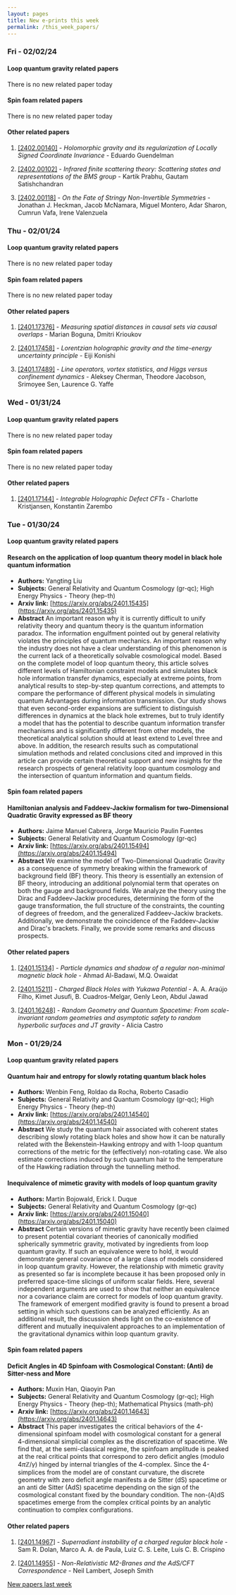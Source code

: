```yaml
---
layout: pages
title: New e-prints this week
permalink: /this_week_papers/
---
```




### Fri - 02/02/24

#### Loop quantum gravity related papers

There is no new related paper today 

#### Spin foam related papers

There is no new related paper today 



#### Other related papers

1. [[2402.00140]](https://arxiv.org/abs/2402.00140) - *Holomorphic gravity and its regularization of Locally Signed Coordinate  Invariance* - Eduardo Guendelman

1. [[2402.00102]](https://arxiv.org/abs/2402.00102) - *Infrared finite scattering theory: Scattering states and representations  of the BMS group* - Kartik Prabhu, Gautam Satishchandran

1. [[2402.00118]](https://arxiv.org/abs/2402.00118) - *On the Fate of Stringy Non-Invertible Symmetries* - Jonathan J. Heckman, Jacob McNamara, Miguel Montero, Adar Sharon, Cumrun Vafa, Irene Valenzuela



### Thu - 02/01/24

#### Loop quantum gravity related papers

There is no new related paper today 

#### Spin foam related papers

There is no new related paper today 



#### Other related papers

1. [[2401.17376]](https://arxiv.org/abs/2401.17376) - *Measuring spatial distances in causal sets via causal overlaps* - Marian Boguna, Dmitri Krioukov

1. [[2401.17458]](https://arxiv.org/abs/2401.17458) - *Lorentzian holographic gravity and the time-energy uncertainty principle* - Eiji Konishi

1. [[2401.17489]](https://arxiv.org/abs/2401.17489) - *Line operators, vortex statistics, and Higgs versus confinement dynamics* - Aleksey Cherman, Theodore Jacobson, Srimoyee Sen, Laurence G. Yaffe



### Wed - 01/31/24

#### Loop quantum gravity related papers

There is no new related paper today 

#### Spin foam related papers

There is no new related paper today 



#### Other related papers

1. [[2401.17144]](https://arxiv.org/abs/2401.17144) - *Integrable Holographic Defect CFTs* - Charlotte Kristjansen, Konstantin Zarembo



### Tue - 01/30/24

#### Loop quantum gravity related papers

#### **Research on the application of loop quantum theory model in black hole  quantum information**
 - **Authors:** Yangting Liu
 - **Subjects:** General Relativity and Quantum Cosmology (gr-qc); High Energy Physics - Theory (hep-th)
 - **Arxiv link:** [https://arxiv.org/abs/2401.15435](https://arxiv.org/abs/2401.15435)
 - **Abstract**
 An important reason why it is currently difficult to unify relativity theory and quantum theory is the quantum information paradox. The information engulfment pointed out by general relativity violates the principles of quantum mechanics. An important reason why the industry does not have a clear understanding of this phenomenon is the current lack of a theoretically solvable cosmological model. Based on the complete model of loop quantum theory, this article solves different levels of Hamiltonian constraint models and simulates black hole information transfer dynamics, especially at extreme points, from analytical results to step-by-step quantum corrections, and attempts to compare the performance of different physical models in simulating quantum Advantages during information transmission. Our study shows that even second-order expansions are sufficient to distinguish differences in dynamics at the black hole extremes, but to truly identify a model that has the potential to describe quantum information transfer mechanisms and is significantly different from other models, the theoretical analytical solution should at least extend to Level three and above. In addition, the research results such as computational simulation methods and related conclusions cited and improved in this article can provide certain theoretical support and new insights for the research prospects of general relativity loop quantum cosmology and the intersection of quantum information and quantum fields. 

#### Spin foam related papers

#### **Hamiltonian analysis and Faddeev-Jackiw formalism for two-Dimensional  Quadratic Gravity expressed as BF theory**
 - **Authors:** Jaime Manuel Cabrera, Jorge Mauricio Paulin Fuentes
 - **Subjects:** General Relativity and Quantum Cosmology (gr-qc)
 - **Arxiv link:** [https://arxiv.org/abs/2401.15494](https://arxiv.org/abs/2401.15494)
 - **Abstract**
 We examine the model of Two-Dimensional Quadratic Gravity as a consequence of symmetry breaking within the framework of background field (BF) theory. This theory is essentially an extension of BF theory, introducing an additional polynomial term that operates on both the gauge and background fields. We analyze the theory using the Dirac and Faddeev-Jackiw procedures, determining the form of the gauge transformation, the full structure of the constraints, the counting of degrees of freedom, and the generalized Faddeev-Jackiw brackets. Additionally, we demonstrate the coincidence of the Faddeev-Jackiw and Dirac's brackets. Finally, we provide some remarks and discuss prospects. 



#### Other related papers

1. [[2401.15134]](https://arxiv.org/abs/2401.15134) - *Particle dynamics and shadow of a regular non-minimal magnetic black  hole* - Ahmad Al-Badawi, M.Q. Owaidat

1. [[2401.15211]](https://arxiv.org/abs/2401.15211) - *Charged Black Holes with Yukawa Potential* - A. A. Araújo Filho, Kimet Jusufi, B. Cuadros-Melgar, Genly Leon, Abdul Jawad

1. [[2401.16248]](https://arxiv.org/abs/2401.16248) - *Random Geometry and Quantum Spacetime: From scale-invariant random  geometries and asymptotic safety to random hyperbolic surfaces and JT gravity* - Alicia Castro



### Mon - 01/29/24

#### Loop quantum gravity related papers

#### **Quantum hair and entropy for slowly rotating quantum black holes**
 - **Authors:** Wenbin Feng, Roldao da Rocha, Roberto Casadio
 - **Subjects:** General Relativity and Quantum Cosmology (gr-qc); High Energy Physics - Theory (hep-th)
 - **Arxiv link:** [https://arxiv.org/abs/2401.14540](https://arxiv.org/abs/2401.14540)
 - **Abstract**
 We study the quantum hair associated with coherent states describing slowly rotating black holes and show how it can be naturally related with the Bekenstein-Hawking entropy and with 1-loop quantum corrections of the metric for the (effectively) non-rotating case. We also estimate corrections induced by such quantum hair to the temperature of the Hawking radiation through the tunnelling method. 

#### **Inequivalence of mimetic gravity with models of loop quantum gravity**
 - **Authors:** Martin Bojowald, Erick I. Duque
 - **Subjects:** General Relativity and Quantum Cosmology (gr-qc)
 - **Arxiv link:** [https://arxiv.org/abs/2401.15040](https://arxiv.org/abs/2401.15040)
 - **Abstract**
 Certain versions of mimetic gravity have recently been claimed to present potential covariant theories of canonically modified spherically symmetric gravity, motivated by ingredients from loop quantum gravity. If such an equivalence were to hold, it would demonstrate general covariance of a large class of models considered in loop quantum gravity. However, the relationship with mimetic gravity as presented so far is incomplete because it has been proposed only in preferred space-time slicings of uniform scalar fields. Here, several independent arguments are used to show that neither an equivalence nor a covariance claim are correct for models of loop quantum gravity. The framework of emergent modified gravity is found to present a broad setting in which such questions can be analyzed efficiently. As an additional result, the discussion sheds light on the co-existence of different and mutually inequivalent approaches to an implementation of the gravitational dynamics within loop quantum gravity. 

#### Spin foam related papers

#### **Deficit Angles in 4D Spinfoam with Cosmological Constant: (Anti) de  Sitter-ness and More**
 - **Authors:** Muxin Han, Qiaoyin Pan
 - **Subjects:** General Relativity and Quantum Cosmology (gr-qc); High Energy Physics - Theory (hep-th); Mathematical Physics (math-ph)
 - **Arxiv link:** [https://arxiv.org/abs/2401.14643](https://arxiv.org/abs/2401.14643)
 - **Abstract**
 This paper investigates the critical behaviors of the 4-dimensional spinfoam model with cosmological constant for a general 4-dimensional simplicial complex as the discretization of spacetime. We find that, at the semi-classical regime, the spinfoam amplitude is peaked at the real critical points that correspond to zero deficit angles (modulo $4\pi\mathbb{Z}/\gamma$) hinged by internal triangles of the 4-complex. Since the 4-simplices from the model are of constant curvature, the discrete geometry with zero deficit angle manifests a de Sitter (dS) spacetime or an anti de Sitter (AdS) spacetime depending on the sign of the cosmological constant fixed by the boundary condition. The non-(A)dS spacetimes emerge from the complex critical points by an analytic continuation to complex configurations. 



#### Other related papers

1. [[2401.14967]](https://arxiv.org/abs/2401.14967) - *Superradiant instability of a charged regular black hole* - Sam R. Dolan, Marco A. A. de Paula, Luiz C. S. Leite, Luís C. B. Crispino

1. [[2401.14955]](https://arxiv.org/abs/2401.14955) - *Non-Relativistic M2-Branes and the AdS/CFT Correspondence* - Neil Lambert, Joseph Smith






[New papers last week]({{site.url}}/archived/weekly/pre-prints/2024/01/29/archived_weekly_papers.html)